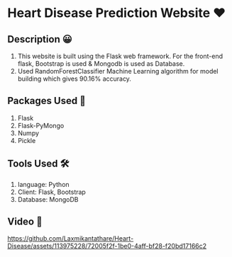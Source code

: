 ﻿# Heart Disease Prediction Website ❤️
## Description 😀

1. This website is built using the Flask web framework. For the front-end flask, Bootstrap is used & Mongodb is used as Database.
2. Used RandomForestClassifier Machine Learning algorithm for model building which gives 90.16% accuracy.

## Packages Used 👀
1. Flask
2. Flask-PyMongo
3. Numpy
4. Pickle
   
## Tools Used 🛠
1. language: Python
2. Client: Flask, Bootstrap
3. Database: MongoDB

## Video 🚀
https://github.com/Laxmikantathare/Heart-Disease/assets/113975228/72005f2f-1be0-4aff-bf28-f20bd17166c2

